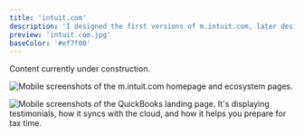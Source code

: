```yaml
---
title: 'intuit.com'
description: 'I designed the first versions of m.intuit.com, later designing the responsive version of the intuit.com homepage.'
preview: 'intuit.com.jpg'
baseColor: '#ef7f00'
---
```


Content currently under construction.

![Mobile screenshots of the m.intuit.com homepage and ecosystem pages.](projects/intuit.com/ecosystem.png "6144x3802xno-rounding")

![Mobile screenshots of the QuickBooks landing page. It's displaying testimonials, how it syncs with the cloud, and how it helps you prepare for tax time.](projects/intuit.com/quickbooks.png "6144x3778xno-rounding")
